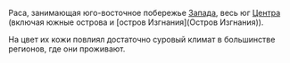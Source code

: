 Раса, занимающая юго-восточное побережье [Запада](Запад), весь юг [Центра](Центр) (включая южные острова и [остров Изгнания](Остров Изгнания)).

На цвет их кожи повлиял достаточно суровый климат в большинстве регионов, где они проживают.